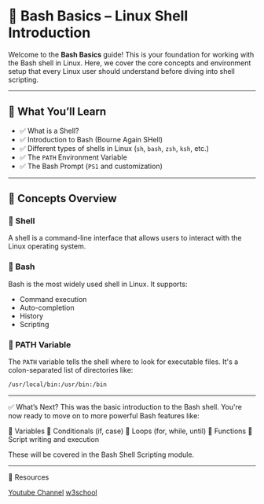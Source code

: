 # 🐚 Bash Basics – Linux Shell Introduction

Welcome to the **Bash Basics** guide! This is your foundation for working with the Bash shell in Linux. Here, we cover the core concepts and environment setup that every Linux user should understand before diving into shell scripting.

---

## 📌 What You’ll Learn

- ✅ What is a Shell?
- ✅ Introduction to Bash (Bourne Again SHell)
- ✅ Different types of shells in Linux (`sh`, `bash`, `zsh`, `ksh`, etc.)
- ✅ The `PATH` Environment Variable
- ✅ The Bash Prompt (`PS1` and customization)

---

## 🧠 Concepts Overview

### 🔹 Shell
A shell is a command-line interface that allows users to interact with the Linux operating system.

### 🔹 Bash
Bash is the most widely used shell in Linux. It supports:
- Command execution
- Auto-completion
- History
- Scripting

### 🔹 PATH Variable
The `PATH` variable tells the shell where to look for executable files. It's a colon-separated list of directories like:

```bash
/usr/local/bin:/usr/bin:/bin
```
---

✅ What’s Next?
This was the basic introduction to the Bash shell. You're now ready to move on to more powerful Bash features like:

🔸 Variables
🔸 Conditionals (if, case)
🔸 Loops (for, while, until)
🔸 Functions
🔸 Script writing and execution

These will be covered in the Bash Shell Scripting module.

--- 

📘 Resources

[Youtube Channel](https://www.youtube.com/watch?v=GtovwKDemnI)
[w3school](https://www.w3schools.com/bash/index.php)


